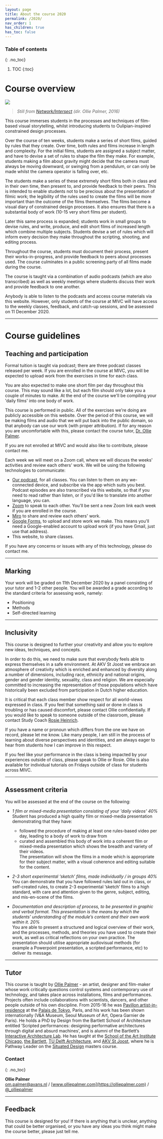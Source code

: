 ```yaml
---
layout: page
title: About the course 2020
permalink: /2020/
nav_order: 1
has_children: true
has_toc: false
---
```



### Table of contents
{: .no_toc}
1. TOC
{:toc}



# Course overview
<div class="img-wrapper"><img src="/assets/net-int2.jpg"></div>

> *Still from [Network/Intersect](https://olliepalmer.com/network-intersect) (dir. Ollie Palmer, 2016)*

This course immerses students in the processes and techniques of film-based visual storytelling, whilst introducing students to Oulipian-inspired constrained design processes.

Over the course of ten weeks, students make a series of short films, guided by rules that they create. Over time, both rules and films increase in length and complexity. For the initial films, students are assigned a subject matter, and have to devise a set of rules to shape the film they make. For example, students making a film about gravity might decide that the camera must always be moving downward, or swinging from a pendulum, or can only be made whilst the camera operator is falling over, etc.

The students make a series of these extremely short films both in class and in their own time, then present to, and provide feedback to their peers. This is intended to enable students not to be precious about the presentation of filmic work; the legibility of the rules used to create the films will be more important than the outcome of the films themselves. The films become a visual diary of constrained design processes. It also ensures that there is a substantial body of work (10-15 very short films per student).

Later this same process is expanded; students work in small groups to devise rules, and write, produce, and edit short films of increased length which combine multiple subjects. Students devise a set of rules which will inform every decision they make throughout the scripting, shooting, and editing process.

Throughout the course, students must document their process, present their works-in-progress, and provide feedback to peers about processes used. The course culminates in a public screening party of all films made during the course.

The course is taught via a combination of audio podcasts (which are also transcribed) as well as weekly meetings where students discuss their work and provide feedback to one another.

Anybody is able to listen to the podcasts and access course materials via this website. However, only students of the course at MIVC will have access to the weekly classes, feedback, and catch-up sessions, and be assessed on 11 December 2020.

---

# Course guidelines


## Teaching and participation

Formal tuition is taught via podcast; there are three podcast classes released per week. If you are enrolled in the course at MIVC, you will be expected to upload work from the exercises in time for each class.

You are also expected to make one short film per day throughout this course. This may sound like a lot, but each film should only take you a couple of minutes to make. At the end of the course we'll be compiling your 'daily films' into one body of work.

This course is performed in public. All of the exercises we're doing are publicly accessible on this website. Over the period of this course, we will be making films and audio that we will put back into the public domain, so that anybody can use our work (with proper attribution). If for any reason you are uncomfortable with this, please contact the course tutor, [Dr. Ollie Palmer](#tutor).

If you are not enrolled at MIVC and would also like to contribute, please contact me.

Each week we will meet on a Zoom call, where we will discuss the weeks' activities and review each others' work. We will be using the following technologies to communicate:

- [Our podcast](https://anchor.fm/scripteddesign), for all classes. You can listen to them on any we-connected device, and subscribe via the app which suits you best. Podcast episodes are also transcribed via this website, so that if you need to read rather than listen, or if you'd like to translate into another language, you can.
- [Zoom](https://zoom.us) to speak to each other. You'll be sent a new Zoom link each week if you are enrolled in the course.
- [Miro](https://miro.com) to share and review each others' work.
- [Google Forms](https://forms.google.com), to upload and store work we make. This means you'll need a Google-enabled account to upload work (if you have Gmail, just use that address).
- This website, to share classes.

If you have any concerns or issues with any of this technology, please do contact me.


------

## Marking

Your work will be graded on 11th December 2020 by a panel consisting of your tutor and 1-2 other people. You will be awarded a grade according to the standard criteria for assessing work, namely:

- Positioning
- Methods
- Self-directed learning


------

## Inclusivity

This course is designed to further your creativity and allow you to explore new ideas, techniques, and concepts.

In order to do this, we need to make sure that everybody feels able to express themselves in a safe environment. At AKV St Joost we embrace an atmosphere of creativity which is enriched and enhanced by diversity along a number of dimensions, including race, ethnicity and national origins, gender and gender identity, sexuality, class and religion. We are especially committed to increasing the representation of those populations which have historically been excluded from participation in Dutch higher education.

It is critical that each class member show respect for all world-views expressed in class. If you feel that something said or done in class is troubling or has caused discomfort, please contact Ollie confidentially. If you would like to speak to someone outside of the classroom, please contact Study Coach [Rosie Heinrich](https://www.akvstjoostmasters.nl/community/tutors/rosie-heinrich).

If you have a name or pronoun which differs from the one we have on record, please let me know. Like many people, I am still in the process of learning about diverse perspectives and identities, and am always eager to hear from students how I can improve in this respect.

If you feel like your performance in the class is being impacted by your experiences outside of class, please speak to Ollie or Rosie. Ollie is also available for individual tutorials on Fridays outside of class for students across MIVC.

-----

## Assessment criteria

You will be assessed at the end of the course on the following:

- *1 film or mixed-media presentation consisting of your 'daily videos'* _40%_  
Student has produced a high quality film or mixed-media presentation demonstrating that they have:
  -	followed the procedure of making at least one rules-based video per day, leading to a body of work to draw from  
  -	curated and assembled this body of work into a coherent film or mixed-media presentation which shows the breadth and variety of their videos.  
The presentation will show the films in a mode which is appropriate for their subject matter, with a visual coherence and editing suitable for the content.

- *2-3 short experimental ‘sketch’ films, made individually / in groups* _40%_
You can demonstrate that you have followed rules laid out in class, or self-created rules, to create 2-3 experimental ‘sketch’ films to a high standard, with care and attention given to the genre, subject, editing, and mis-en-scene of the films.

- *Documentation and description of process, to be presented in graphic and verbal format. This presentation is the means by which the students’ understanding of the module’s content and their own work within it.* _20%_  
You are able to present a structured and logical overview of their work, and the processes, methods, and theories you have used to create their work, as well as critical reflections on your own practice. The presentation should utilise appropriate audiovisual methods (for example a Powerpoint presentation, a scripted performance, etc) to deliver its message.

-----

## Tutor


This course is taught by [Ollie Palmer](https://olliepalmer.com/) - an artist, designer and film-maker whose work critically questions control systems and contemporary use of technology, and takes place across installations, films and performances. Projects often include collaborations with scientists, dancers, and other people outside of his own discipline. From 2015-16 he was [Pavillon artist-in-residence](https://www.palaisdetokyo.com/en/page/ollie-palmer) at the [Palais de Tokyo](https://www.palaisdetokyo.com/), Paris, and his work has been shown internationally (V&A Museum, Seoul Museum of Art, Opera Garnier de Paris). He holds a PhD by Design from the Bartlett School of Architecture entitled ‘Scripted performances: designing performative architectures through digital and absurd machines’, and is alumni of the Bartlett’s [Interactive Architecture Lab](http://www.interactivearchitecture.org/). He has taught at the [School of the Art Institute Chicago](http://www.saic.edu/), [the Bartlett](https://www.ucl.ac.uk/bartlett/), [TU Delft Architecture](https://www.tudelft.nl/en/architecture-and-the-built-environment/), and [AKV St Joost](https://www.akvstjoostmasters.nl/programmes/situated-design), where he is Pathway Leader on the [Situated Design](https://www.akvstjoostmasters.nl/programmes/situated-design) masters course.

### Contact
{: .no_toc}

**Ollie Palmer**  
[om.palmer@avans.nl](mailto:om.palmer@avans.nl) / [www.olliepalmer.com](https://olliepalmer.com) / [@_olliepalmer](https://twitter.com/_olliepalmer)

-----

## Feedback

This course is designed for you! If there is anything that is unclear, anything that could be better organised, or you have any ideas you think might make the course better, please just tell me.
